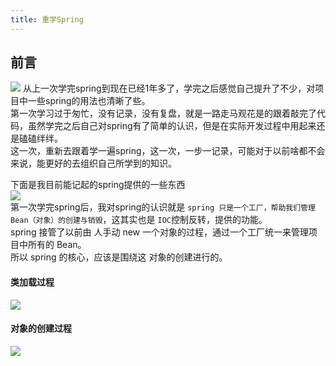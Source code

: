 ```yaml
---
title: 重学Spring
---
```

## 前言
![](https://s3.bmp.ovh/imgs/2023/02/07/9a1d1648ec5b65b1.jpg#id=pHeEJ&originHeight=1440&originWidth=2560&originalType=binary&ratio=1&rotation=0&showTitle=false&status=done&style=none&title=)
从上一次学完spring到现在已经1年多了，学完之后感觉自己提升了不少，对项目中一些spring的用法也清晰了些。<br />第一次学习过于匆忙，没有记录，没有复盘，就是一路走马观花是的跟着敲完了代码，虽然学完之后自己对spring有了简单的认识，但是在实际开发过程中用起来还是磕磕绊绊。<br />这一次，重新去跟着学一遍spring，这一次，一步一记录，可能对于以前啥都不会来说，能更好的去组织自己所学到的知识。<br />

下面是我目前能记起的spring提供的一些东西<br />![](https://cdn.nlark.com/yuque/0/2023/jpeg/2869098/1675318460071-b4de6a74-1e3f-4d4e-9436-4c88309065eb.jpeg)<br />第一次学完spring后，我对spring的认识就是 `spring 只是一个工厂，帮助我们管理 Bean（对象）的创建与销毁`，这其实也是 `IOC`控制反转，提供的功能。<br />spring 接管了以前由 人手动 new 一个对象的过程，通过一个工厂统一来管理项目中所有的 Bean。<br />所以 spring 的核心，应该是围绕这 对象的创建进行的。

#### 类加载过程
![](https://cdn.nlark.com/yuque/0/2023/jpeg/2869098/1675321986350-2946785c-2c8b-4f2c-8899-1fd3efebcdda.jpeg)
#### 对象的创建过程
![](https://cdn.nlark.com/yuque/0/2023/jpeg/2869098/1675322171166-392ad12a-1c2f-41aa-92f5-c57ff7ca51ef.jpeg)
